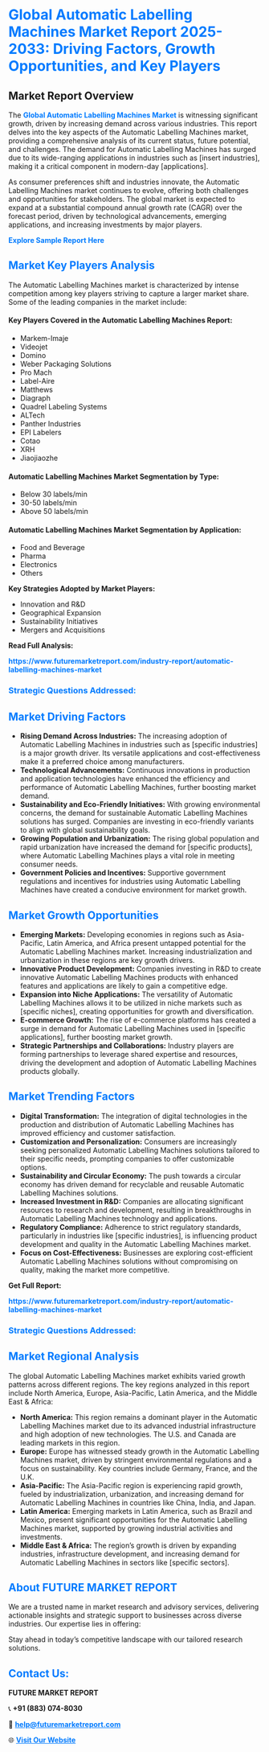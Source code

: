 <h1 style="color: #007BFF;">Global Automatic Labelling Machines Market Report 2025-2033: Driving Factors, Growth Opportunities, and Key Players</h1>

<section id="overview">
<h2>Market Report Overview</h2>
<p>The <a href="https://www.futuremarketreport.com/industry-report/automatic-labelling-machines-market" style="color: #007BFF; text-decoration: none;"><strong>Global Automatic Labelling Machines Market</strong></a> is witnessing significant growth, driven by increasing demand across various industries. This report delves into the key aspects of the Automatic Labelling Machines market, providing a comprehensive analysis of its current status, future potential, and challenges. The demand for Automatic Labelling Machines has surged due to its wide-ranging applications in industries such as [insert industries], making it a critical component in modern-day [applications].</p>
<p>As consumer preferences shift and industries innovate, the Automatic Labelling Machines market continues to evolve, offering both challenges and opportunities for stakeholders. The global market is expected to expand at a substantial compound annual growth rate (CAGR) over the forecast period, driven by technological advancements, emerging applications, and increasing investments by major players.</p>
</section>

<section id="overview">
<p><a href="https://www.futuremarketreport.com/request-sample/reportId=88206" style="color: #007BFF; text-decoration: none;"><strong>Explore Sample Report Here</strong></a></p>
</section>

<section id="key-players">
<h2 style="color: #007BFF;">Market Key Players Analysis</h2>
<p>The Automatic Labelling Machines market is characterized by intense competition among key players striving to capture a larger market share. Some of the leading companies in the market include:</p>
<h4>Key Players Covered in the Automatic Labelling Machines Report:</h4>
<ul><li>Markem-Imaje</li><li>Videojet</li><li>Domino</li><li>Weber Packaging Solutions</li><li>Pro Mach</li><li>Label-Aire</li><li>Matthews</li><li>Diagraph</li><li>Quadrel Labeling Systems</li><li>ALTech</li><li>Panther Industries</li><li>EPI Labelers</li><li>Cotao</li><li>XRH</li><li>Jiaojiaozhe</li></ul>
<h4>Automatic Labelling Machines Market Segmentation by Type:</h4>
<ul><li>Below 30 labels/min</li><li>30-50 labels/min</li><li>Above 50 labels/min</li></ul>

<h4>Automatic Labelling Machines Market Segmentation by Application:</h4>
<ul><li>Food and Beverage</li><li>Pharma</li><li>Electronics</li><li>Others</li></ul>
<p><strong>Key Strategies Adopted by Market Players:</strong></p>
<ul>
<li>Innovation and R&D</li>
<li>Geographical Expansion</li>
<li>Sustainability Initiatives</li>
<li>Mergers and Acquisitions</li>
</ul>
</section>

<section>
<p><strong>Read Full Analysis: </strong></p><a href="https://www.futuremarketreport.com/industry-report/automatic-labelling-machines-market" style="color: #007BFF; text-decoration: none;"><strong>https://www.futuremarketreport.com/industry-report/automatic-labelling-machines-market</strong></a>
<h3 style="color: #007BFF;">Strategic Questions Addressed:</h3>
</section>

<section id="driving-factors">
<h2 style="color: #007BFF;">Market Driving Factors</h2>
<ul>
<li><strong>Rising Demand Across Industries:</strong> The increasing adoption of Automatic Labelling Machines in industries such as [specific industries] is a major growth driver. Its versatile applications and cost-effectiveness make it a preferred choice among manufacturers.</li>
<li><strong>Technological Advancements:</strong> Continuous innovations in production and application technologies have enhanced the efficiency and performance of Automatic Labelling Machines, further boosting market demand.</li>
<li><strong>Sustainability and Eco-Friendly Initiatives:</strong> With growing environmental concerns, the demand for sustainable Automatic Labelling Machines solutions has surged. Companies are investing in eco-friendly variants to align with global sustainability goals.</li>
<li><strong>Growing Population and Urbanization:</strong> The rising global population and rapid urbanization have increased the demand for [specific products], where Automatic Labelling Machines plays a vital role in meeting consumer needs.</li>
<li><strong>Government Policies and Incentives:</strong> Supportive government regulations and incentives for industries using Automatic Labelling Machines have created a conducive environment for market growth.</li>
</ul>
</section>

<section id="growth-opportunities">
<h2 style="color: #007BFF;">Market Growth Opportunities</h2>
<ul>
<li><strong>Emerging Markets:</strong> Developing economies in regions such as Asia-Pacific, Latin America, and Africa present untapped potential for the Automatic Labelling Machines market. Increasing industrialization and urbanization in these regions are key growth drivers.</li>
<li><strong>Innovative Product Development:</strong> Companies investing in R&D to create innovative Automatic Labelling Machines products with enhanced features and applications are likely to gain a competitive edge.</li>
<li><strong>Expansion into Niche Applications:</strong> The versatility of Automatic Labelling Machines allows it to be utilized in niche markets such as [specific niches], creating opportunities for growth and diversification.</li>
<li><strong>E-commerce Growth:</strong> The rise of e-commerce platforms has created a surge in demand for Automatic Labelling Machines used in [specific applications], further boosting market growth.</li>
<li><strong>Strategic Partnerships and Collaborations:</strong> Industry players are forming partnerships to leverage shared expertise and resources, driving the development and adoption of Automatic Labelling Machines products globally.</li>
</ul>
</section>

<section id="trending-factors">
<h2 style="color: #007BFF;">Market Trending Factors</h2>
<ul>
<li><strong>Digital Transformation:</strong> The integration of digital technologies in the production and distribution of Automatic Labelling Machines has improved efficiency and customer satisfaction.</li>
<li><strong>Customization and Personalization:</strong> Consumers are increasingly seeking personalized Automatic Labelling Machines solutions tailored to their specific needs, prompting companies to offer customizable options.</li>
<li><strong>Sustainability and Circular Economy:</strong> The push towards a circular economy has driven demand for recyclable and reusable Automatic Labelling Machines solutions.</li>
<li><strong>Increased Investment in R&D:</strong> Companies are allocating significant resources to research and development, resulting in breakthroughs in Automatic Labelling Machines technology and applications.</li>
<li><strong>Regulatory Compliance:</strong> Adherence to strict regulatory standards, particularly in industries like [specific industries], is influencing product development and quality in the Automatic Labelling Machines market.</li>
<li><strong>Focus on Cost-Effectiveness:</strong> Businesses are exploring cost-efficient Automatic Labelling Machines solutions without compromising on quality, making the market more competitive.</li>
</ul>
</section>

<section>
<p><strong>Get Full Report: </strong></p><a href="https://www.futuremarketreport.com/industry-report/automatic-labelling-machines-market" style="color: #007BFF; text-decoration: none;"><strong>https://www.futuremarketreport.com/industry-report/automatic-labelling-machines-market</strong></a>
<h3 style="color: #007BFF;">Strategic Questions Addressed:</h3>
</section>


<section id="regional-analysis">
<h2 style="color: #007BFF;">Market Regional Analysis</h2>
<p>The global Automatic Labelling Machines market exhibits varied growth patterns across different regions. The key regions analyzed in this report include North America, Europe, Asia-Pacific, Latin America, and the Middle East & Africa:</p>
<ul>
<li><strong>North America:</strong> This region remains a dominant player in the Automatic Labelling Machines market due to its advanced industrial infrastructure and high adoption of new technologies. The U.S. and Canada are leading markets in this region.</li>
<li><strong>Europe:</strong> Europe has witnessed steady growth in the Automatic Labelling Machines market, driven by stringent environmental regulations and a focus on sustainability. Key countries include Germany, France, and the U.K.</li>
<li><strong>Asia-Pacific:</strong> The Asia-Pacific region is experiencing rapid growth, fueled by industrialization, urbanization, and increasing demand for Automatic Labelling Machines in countries like China, India, and Japan.</li>
<li><strong>Latin America:</strong> Emerging markets in Latin America, such as Brazil and Mexico, present significant opportunities for the Automatic Labelling Machines market, supported by growing industrial activities and investments.</li>
<li><strong>Middle East & Africa:</strong> The region’s growth is driven by expanding industries, infrastructure development, and increasing demand for Automatic Labelling Machines in sectors like [specific sectors].</li>
</ul>
</section>

<footer>
<h2 style="color: #007BFF;">About FUTURE MARKET REPORT</h2>
<p>We are a trusted name in market research and advisory services, delivering actionable insights and strategic support to businesses across diverse industries. Our expertise lies in offering:</p>

<p>Stay ahead in today’s competitive landscape with our tailored research solutions.</p>

<h2 style="color: #007BFF;">Contact Us:</h2>
<p><strong>FUTURE MARKET REPORT</strong></p>
<p>📞 <strong>+91 (883) 074-8030</strong></p>
<p>📧 <strong><a href="mailto:help@futuremarketreport.com" style="color: #007BFF;">help@futuremarketreport.com</a></strong></p>
<p>🌐 <strong><a href="https://www.futuremarketreport.com/" style="color: #007BFF;">Visit Our Website</a></strong></p>
</footer>